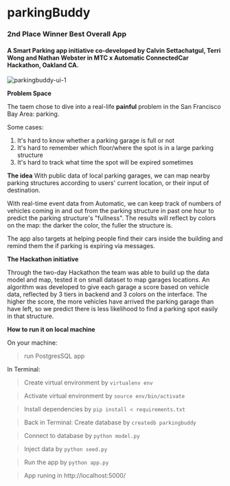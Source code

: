 # parkingBuddy
### 2nd Place Winner Best Overall App
#### A Smart Parking app initiative co-developed by Calvin Settachatgul, Terri Wong and Nathan Webster in MTC x Automatic ConnectedCar Hackathon, Oakland CA. 

![parkingbuddy-ui-1](https://cloud.githubusercontent.com/assets/4592446/14429745/8ebcdb8e-ffb3-11e5-8c0c-6e35cc542a42.gif)

**Problem Space**

The taem chose to dive into a real-life **painful** problem in the San Francisco Bay Area: parking.

Some cases:
1. It's hard to know whether a parking garage is full or not
2. It's hard to remember which floor/where the spot is in a large parking structure
3. It's hard to track what time the spot will be expired sometimes

**The idea**
With public data of local parking garages, we can map nearby parking structures according to users' current location, or their input of destination. 

With real-time event data from Automatic, we can keep track of numbers of vehicles coming in and out from the parking structure in past one hour to predict the parking structure's "fullness". The results will reflect by colors on the map: the darker the color, the fuller the structure is.

The app also targets at helping people find their cars inside the building and remind them the if parking is expiring via messages.


**The Hackathon initiative**

Through the two-day Hackathon the team was able to build up the data model and map, tested it on small dataset to map garages locations. An algorithm was developed to give each garage a score based on vehicle data, reflected by 3 tiers in backend and 3 colors on the interface. The higher the score, the more vehicles have arrived the parking garage than have left, so we predict there is less likelihood to find a parking spot easily in that structure. 


**How to run it on local machine**

On your machine: 

>run PostgresSQL app

In Terminal:

>Create virtual environment by `virtualenv env`

>Activate virtual environment by `source env/bin/activate`

>Install dependencies by `pip install < requirements.txt`

>Back in Terminal: Create database by `createdb parkingbuddy`

>Connect to database by `python model.py`

>Inject data by `python seed.py`

>Run the app by `python app.py`

>App runing in http://localhost:5000/

